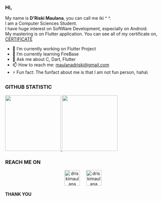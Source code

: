 ### Hi,

<!--
**driskimaulana/driskimaulana** is a ✨ _special_ ✨ repository because its `README.md` (this file) appears on your GitHub profile.

Here are some ideas to get you started: 
- 👯 I’m looking to collaborate on ...
- 🤔 I’m looking for help with ...
-->
My name is **D'Riski Maulana**, you can call me iki ^ ^.\
I am a Computer Sciences Student.\
I have huge interest on SoftWare Development, especially on Android.\
My mastering is on Flutter application.
You can see all of my certificate on, [CERTIFICATE](https://drive.google.com/drive/folders/1SeMhSpHdYl_tPj0lUn13u5q7RQtVUDV3?usp=sharing)


- 🔭 I’m currently working on Flutter Project
- 🌱 I’m currently learning FireBase
- 💬 Ask me about C, Dart, Flutter
- 📫 How to reach me: maulanadriski@gmail.com
- ⚡ Fun fact: The funfact about me is that I am not fun person, haha\


### GITHUB STATISTIC
<p align="left">
<a href="https://github.com/driskimaulana">
  <img height="180em" src="https://github-readme-stats-eight-theta.vercel.app/api?username=driskimaulana&show_icons=true&theme=algolia&include_all_commits=true&count_private=true"/>
  <img height="180em" src="https://github-readme-stats-eight-theta.vercel.app/api/top-langs/?username=driskimaulana&layout=compact&langs_count=8&theme=algolia"/>
</a>
</p>

### REACH ME ON
<p align="center">
<a href="https://www.linkedin.com/in/driskimaulana/" target="blank"><img align="center" src="https://img.icons8.com/cute-clipart/64/000000/linkedin.png" alt="driskimaulana" height="50" width="50" /></a>&nbsp;&nbsp;&nbsp;&nbsp;
<a href="https://instagram.com/driskimaulana" target="blank"><img align="center" src="https://img.icons8.com/cute-clipart/64/000000/instagram-new.png" alt="driskimaulana" height="50" width="50" /></a>
</p>




#### THANK YOU 
